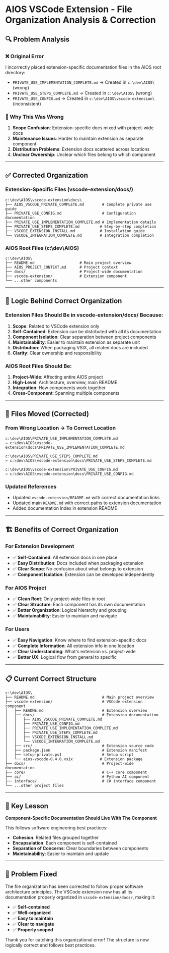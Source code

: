 # AIOS VSCode Extension - File Organization Analysis & Correction

## 🔍 **Problem Analysis**

### **❌ Original Error**
I incorrectly placed extension-specific documentation files in the AIOS root directory:
- `PRIVATE_USE_IMPLEMENTATION_COMPLETE.md` → Created in `c:\dev\AIOS\` (wrong)
- `PRIVATE_USE_STEPS_COMPLETE.md` → Created in `c:\dev\AIOS\` (wrong)
- `PRIVATE_USE_CONFIG.md` → Created in `c:\dev\AIOS\vscode-extension\` (inconsistent)

### **🤔 Why This Was Wrong**
1. **Scope Confusion**: Extension-specific docs mixed with project-wide docs
2. **Maintenance Issues**: Harder to maintain extension as separate component
3. **Distribution Problems**: Extension docs scattered across locations
4. **Unclear Ownership**: Unclear which files belong to which component

---

## ✅ **Corrected Organization**

### **Extension-Specific Files (vscode-extension/docs/)**
```
c:\dev\AIOS\vscode-extension\docs\
├── AIOS_VSCODE_PRIVATE_COMPLETE.md        # Complete private use guide
├── PRIVATE_USE_CONFIG.md                  # Configuration documentation
├── PRIVATE_USE_IMPLEMENTATION_COMPLETE.md # Implementation details
├── PRIVATE_USE_STEPS_COMPLETE.md         # Step-by-step completion
├── VSCODE_EXTENSION_INSTALL.md           # Installation guide
└── VSCODE_INTEGRATION_COMPLETE.md        # Integration completion
```

### **AIOS Root Files (c:\dev\AIOS\)**
```
c:\dev\AIOS\
├── README.md                    # Main project overview
├── AIOS_PROJECT_CONTEXT.md      # Project context
├── docs/                        # Project-wide documentation
├── vscode-extension/            # Extension component
└── ...other components
```

---

## 🎯 **Logic Behind Correct Organization**

### **Extension Files Should Be in vscode-extension/docs/ Because:**
1. **Scope**: Related to VSCode extension only
2. **Self-Contained**: Extension can be distributed with all its documentation
3. **Component Isolation**: Clear separation between project components
4. **Maintainability**: Easier to maintain extension as separate unit
5. **Distribution**: When packaging VSIX, all related docs are included
6. **Clarity**: Clear ownership and responsibility

### **AIOS Root Files Should Be:**
1. **Project-Wide**: Affecting entire AIOS project
2. **High-Level**: Architecture, overview, main README
3. **Integration**: How components work together
4. **Cross-Component**: Spanning multiple components

---

## 🔧 **Files Moved (Corrected)**

### **From Wrong Location → To Correct Location**
```
c:\dev\AIOS\PRIVATE_USE_IMPLEMENTATION_COMPLETE.md
→ c:\dev\AIOS\vscode-extension\docs\PRIVATE_USE_IMPLEMENTATION_COMPLETE.md

c:\dev\AIOS\PRIVATE_USE_STEPS_COMPLETE.md
→ c:\dev\AIOS\vscode-extension\docs\PRIVATE_USE_STEPS_COMPLETE.md

c:\dev\AIOS\vscode-extension\PRIVATE_USE_CONFIG.md
→ c:\dev\AIOS\vscode-extension\docs\PRIVATE_USE_CONFIG.md
```

### **Updated References**
- Updated `vscode-extension/README.md` with correct documentation links
- Updated main `README.md` with correct paths to extension documentation
- Added documentation index in extension README

---

## 🏗️ **Benefits of Correct Organization**

### **For Extension Development**
- ✅ **Self-Contained**: All extension docs in one place
- ✅ **Easy Distribution**: Docs included when packaging extension
- ✅ **Clear Scope**: No confusion about what belongs to extension
- ✅ **Component Isolation**: Extension can be developed independently

### **For AIOS Project**
- ✅ **Clean Root**: Only project-wide files in root
- ✅ **Clear Structure**: Each component has its own documentation
- ✅ **Better Organization**: Logical hierarchy and grouping
- ✅ **Maintainability**: Easier to maintain and navigate

### **For Users**
- ✅ **Easy Navigation**: Know where to find extension-specific docs
- ✅ **Complete Information**: All extension info in one location
- ✅ **Clear Understanding**: What's extension vs. project-wide
- ✅ **Better UX**: Logical flow from general to specific

---

## 📋 **Current Correct Structure**

```
c:\dev\AIOS\
├── README.md                              # Main project overview
├── vscode-extension/                      # VSCode extension component
│   ├── README.md                          # Extension overview
│   ├── docs/                              # Extension documentation
│   │   ├── AIOS_VSCODE_PRIVATE_COMPLETE.md
│   │   ├── PRIVATE_USE_CONFIG.md
│   │   ├── PRIVATE_USE_IMPLEMENTATION_COMPLETE.md
│   │   ├── PRIVATE_USE_STEPS_COMPLETE.md
│   │   ├── VSCODE_EXTENSION_INSTALL.md
│   │   └── VSCODE_INTEGRATION_COMPLETE.md
│   ├── src/                               # Extension source code
│   ├── package.json                       # Extension manifest
│   ├── setup-private.ps1                  # Setup script
│   └── aios-vscode-0.4.0.vsix            # Extension package
├── docs/                                  # Project-wide documentation
├── core/                                  # C++ core component
├── ai/                                    # Python AI component
├── interface/                             # C# interface component
└── ...other project files
```

---

## 🎯 **Key Lesson**

**Component-Specific Documentation Should Live With The Component**

This follows software engineering best practices:
- **Cohesion**: Related files grouped together
- **Encapsulation**: Each component is self-contained
- **Separation of Concerns**: Clear boundaries between components
- **Maintainability**: Easier to maintain and update

---

## 🎉 **Problem Fixed**

The file organization has been corrected to follow proper software architecture principles. The VSCode extension now has all its documentation properly organized in `vscode-extension/docs/`, making it:

- ✅ **Self-contained**
- ✅ **Well-organized**
- ✅ **Easy to maintain**
- ✅ **Clear to navigate**
- ✅ **Properly scoped**

Thank you for catching this organizational error! The structure is now logically correct and follows best practices.
